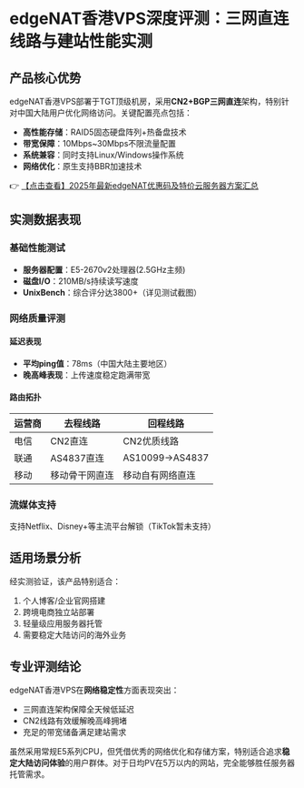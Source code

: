 # edgeNAT香港VPS深度评测：三网直连线路与建站性能实测

## 产品核心优势
edgeNAT香港VPS部署于TGT顶级机房，采用**CN2+BGP三网直连**架构，特别针对中国大陆用户优化网络访问。关键配置亮点包括：
- **高性能存储**：RAID5固态硬盘阵列+热备盘技术
- **带宽保障**：10Mbps~30Mbps不限流量配置
- **系统兼容**：同时支持Linux/Windows操作系统
- **网络优化**：原生支持BBR加速技术

👉 [【点击查看】2025年最新edgeNAT优惠码及特价云服务器方案汇总](https://bit.ly/edgenat)

## 实测数据表现
### 基础性能测试
- **服务器配置**：E5-2670v2处理器(2.5GHz主频)
- **磁盘I/O**：210MB/s持续读写速度
- **UnixBench**：综合评分达3800+（详见测试截图）

### 网络质量评测
#### 延迟表现
- **平均ping值**：78ms（中国大陆主要地区）
- **晚高峰表现**：上传速度稳定跑满带宽

#### 路由拓扑
| 运营商 | 去程线路       | 回程线路               |
|--------|----------------|------------------------|
| 电信   | CN2直连        | CN2优质线路            |
| 联通   | AS4837直连     | AS10099→AS4837         |
| 移动   | 移动骨干网直连 | 移动自有网络直连       |

### 流媒体支持
支持Netflix、Disney+等主流平台解锁（TikTok暂未支持）

## 适用场景分析
经实测验证，该产品特别适合：
1. 个人博客/企业官网搭建
2. 跨境电商独立站部署
3. 轻量级应用服务器托管
4. 需要稳定大陆访问的海外业务

## 专业评测结论
edgeNAT香港VPS在**网络稳定性**方面表现突出：
- 三网直连架构保障全天候低延迟
- CN2线路有效缓解晚高峰拥堵
- 充足的带宽储备满足建站需求

虽然采用常规E5系列CPU，但凭借优秀的网络优化和存储方案，特别适合追求**稳定大陆访问体验**的用户群体。对于日均PV在5万以内的网站，完全能够胜任服务器托管需求。